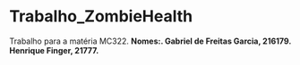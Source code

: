 # Trabalho_ZombieHealth
Trabalho para a matéria MC322. 
**Nomes:. 
Gabriel de Freitas Garcia, 216179. 
Henrique Finger, 21777.**
